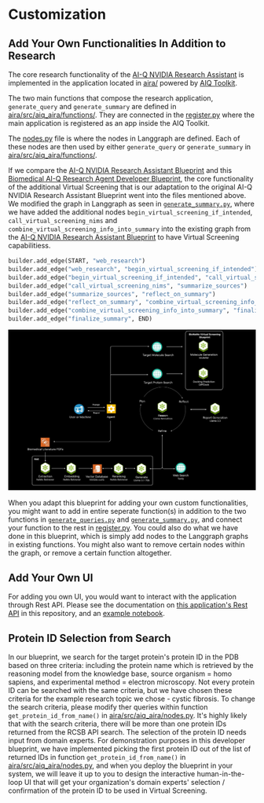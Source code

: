 # Customization 

## Add Your Own Functionalities In Addition to Research
The core research functionality of the [AI-Q NVIDIA Research Assistant](https://build.nvidia.com/nvidia/aiq) is implemented in the application located in [aira/](../aira/) powered by [AIQ Toolkit](https://github.com/NVIDIA/AIQToolkit). 

The two main functions that compose the research application, `generate_query` and `generate_summary` are defined in [aira/src/aiq_aira/functions/](../aira/src/aiq_aira/functions/). They are connected in the [register.py](../aira/src/aiq_aira/register.py) where the main application is registered as an app inside the AIQ Toolkit.

The [nodes.py](../aira/src/aiq_aira/nodes.py) file is where the nodes in Langgraph are defined. Each of these nodes are then used by either `generate_query` or `generate_summary` in [aira/src/aiq_aira/functions/](../aira/src/aiq_aira/functions/). 

If we compare the [AI-Q NVIDIA Research Assistant Blueprint](https://build.nvidia.com/nvidia/aiq) and this [Biomedical AI-Q Research Agent Developer Blueprint]( https://build.nvidia.com/nvidia/biomedical-aiq-research-agent), the core functionality of the additional Virtual Screening that is our adaptation to the original AI-Q NVIDIA Research Assistant Blueprint went into the files mentioned above. We modified the graph in Langgraph as seen in [`generate_summary.py`](../aira/src/aiq_aira/functions/generate_summary.py), where we have added the additional nodes `begin_virtual_screening_if_intended`, `call_virtual_screening_nims` and `combine_virtual_screening_info_into_summary` into the existing graph from the [AI-Q NVIDIA Research Assistant Blueprint](https://build.nvidia.com/nvidia/aiq) to have Virtual Screening capabilitiess.

```python
builder.add_edge(START, "web_research")
builder.add_edge("web_research", "begin_virtual_screening_if_intended")
builder.add_edge("begin_virtual_screening_if_intended", "call_virtual_screening_nims")
builder.add_edge("call_virtual_screening_nims", "summarize_sources")
builder.add_edge("summarize_sources", "reflect_on_summary")
builder.add_edge("reflect_on_summary", "combine_virtual_screening_info_into_summary")
builder.add_edge("combine_virtual_screening_info_into_summary", "finalize_summary")
builder.add_edge("finalize_summary", END)
```

![reference architecture for this blueprint](./images/biomedical_aiq_reference_architecture.jpg)

When you adapt this blueprint for adding your own custom functionalities, you might want to add in entire seperate function(s) in addition to the two functions in [`generate_queries.py`](../aira/src/aiq_aira/functions/generate_queries.py) and [`generate_summary.py`](../aira/src/aiq_aira/functions/generate_summary.py), and connect your function to the rest in [register.py](../aira/src/aiq_aira/register.py). You could also do what we have done in this blueprint, which is simply add nodes to the Langgraph graphs in existing functions. You might also want to remove certain nodes within the graph, or remove a certain function altogether.

## Add Your Own UI

For adding you own UI, you would want to interact with the application through Rest API. Please see the documentation on [this application's Rest API](./rest-api.md) in this repository, and an [example notebook](../notebooks/test_rest_apis.ipynb).

## Protein ID Selection from Search

In our blueprint, we search for the target protein's protein ID in the PDB based on three criteria: including the protein name which is retrieved by the reasoning model from the knowledge base, source organism = homo sapiens, and experimental method = electron microscopy. Not every protein ID can be searched with the same criteria, but we have chosen these criteria for the example research topic we chose - cystic fibrosis. To change the search criteria, please modify ther queries within function `get_protein_id_from_name()` in [aira/src/aiq_aira/nodes.py](../aira/src/aiq_aira/nodes.py). It's highly likely that with the search criteria, there will be more than one protein IDs returned from the RCSB API search. The selection of the protein ID needs input from domain experts. For demonstration purposes in this developer blueprint, we have implemented picking the first protein ID out of the list of returned IDs in function `get_protein_id_from_name()` in [aira/src/aiq_aira/nodes.py](../aira/src/aiq_aira/nodes.py), and when you deploy the blueprint in your system, we will leave it up to you to design the interactive human-in-the-loop UI that will get your organization's domain experts' selection / confirmation of the protein ID to be used in Virtual Screening.